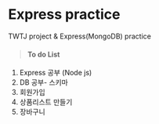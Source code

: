 Express practice
==================
TWTJ project & Express(MongoDB) practice
> #### To do List
1. Express 공부 (Node js) 
2. DB 공부- 스키마
3. 회원가입
4. 상품리스트 만들기
5. 장바구니







